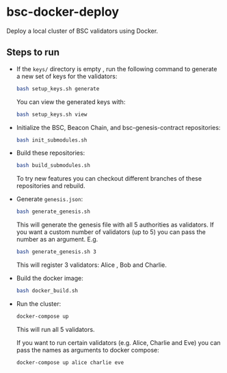 # bsc-docker-deploy

Deploy a local cluster of BSC validators using Docker.

## Steps to run

- If the `keys/` directory is empty , run the following command to generate a new set of keys for the validators:
    ```bash
    bash setup_keys.sh generate
    ```

    You can view the generated keys with:
    
    ```bash
    bash setup_keys.sh view
    ```
    
        


- Initialize the BSC, Beacon Chain, and bsc-genesis-contract repositories:
    ```bash
    bash init_submodules.sh
    ```

- Build these repositories:
    ```bash
    bash build_submodules.sh

    ```
    To try new features you can checkout different branches of these repositories and rebuild.


- Generate `genesis.json`:
    ```bash
    bash generate_genesis.sh
    ```

  This will generate the genesis file with all 5 authorities as validators. If you want a custom number of validators (up to 5) you can pass the number as an argument. E.g.

     ```bash
    bash generate_genesis.sh 3
    ```
    This will register 3 validators: Alice , Bob and Charlie.

- Build the docker image:
    ```bash
    bash docker_build.sh
    ```

- Run the cluster:
   ```bash
   docker-compose up
   ```

    This will run all 5 validators.  

    If you want to run certain validators (e.g. Alice, Charlie and Eve) you can pass the names as arguments to docker compose:

    ```bash
    docker-compose up alice charlie eve
    ```


